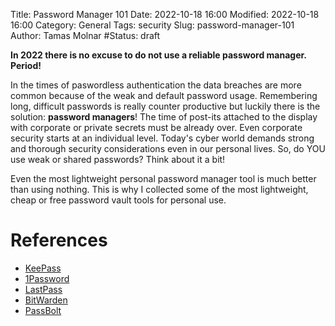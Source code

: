 Title: Password Manager 101
Date: 2022-10-18 16:00
Modified: 2022-10-18 16:00
Category: General
Tags: security
Slug: password-manager-101
Author: Tamas Molnar
#Status: draft

**In 2022 there is no excuse to do not use a reliable password manager. Period!**

In the times of paswordless authentication the data breaches are more common because of the weak and default password usage. Remembering long, difficult passwords is really counter productive but luckily there is the solution: **password managers**! The time of post-its attached to the display with corporate or private secrets must be already over. Even corporate security starts at an individual level. Today's cyber world demands strong and thorough security considerations even in our personal lives. So, do YOU use weak or shared passwords? Think about it a bit!

Even the most lightweight personal password manager tool is much better than using nothing. This is why I collected some of the most lightweight, cheap or free password vault tools for personal use.

# References
- [KeePass](https://keepass.info/)
- [1Password](https://1password.com/)
- [LastPass](https://www.lastpass.com/)
- [BitWarden](https://bitwarden.com/)
- [PassBolt](https://www.passbolt.com/)